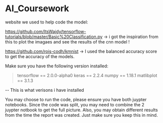 # AI_Coursework

website we used to help code the model:

https://github.com/ItsWajdy/tensorflow-tutorials/blob/master/Basic%20Classification.py -> i got the inspiration from this to  plot the imagaes and see the results of the cnn model !

https://github.com/rois-codh/kmnist -> I used the balanced accuracy score to get the accuracy of the models.


Make sure you have the following version installed:

> tensorflow == 2.0.0-alpha0
> keras == 2.2.4
> numpy == 1.18.1
> matlibplot == 3.1.3

-- This is what verisons i have installed

You may choose to run the code, please ensure you have both juypter notebooks. Since the code was split, you may need to combine the 2 juypter notbook to get the full picture. Also, you may obtain different results from the time the report was created. Just make sure you keep this in mind.


